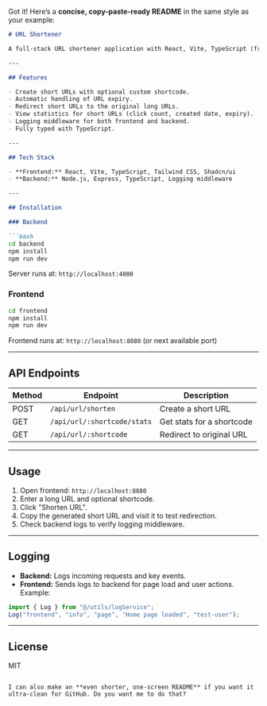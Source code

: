 Got it! Here’s a **concise, copy-paste-ready README** in the same style as your example:

````markdown
# URL Shortener

A full-stack URL shortener application with React, Vite, TypeScript (frontend) and Node.js, Express, TypeScript (backend). Includes logging middleware for both frontend and backend.

---

## Features

- Create short URLs with optional custom shortcode.
- Automatic handling of URL expiry.
- Redirect short URLs to the original long URLs.
- View statistics for short URLs (click count, created date, expiry).
- Logging middleware for both frontend and backend.
- Fully typed with TypeScript.

---

## Tech Stack

- **Frontend:** React, Vite, TypeScript, Tailwind CSS, Shadcn/ui
- **Backend:** Node.js, Express, TypeScript, Logging middleware

---

## Installation

### Backend

```bash
cd backend
npm install
npm run dev
````

Server runs at: `http://localhost:4000`

### Frontend

```bash
cd frontend
npm install
npm run dev
```

Frontend runs at: `http://localhost:8080` (or next available port)

---

## API Endpoints

| Method | Endpoint                    | Description               |
| ------ | --------------------------- | ------------------------- |
| POST   | `/api/url/shorten`          | Create a short URL        |
| GET    | `/api/url/:shortcode/stats` | Get stats for a shortcode |
| GET    | `/api/url/:shortcode`       | Redirect to original URL  |

---

## Usage

1. Open frontend: `http://localhost:8080`
2. Enter a long URL and optional shortcode.
3. Click "Shorten URL".
4. Copy the generated short URL and visit it to test redirection.
5. Check backend logs to verify logging middleware.

---

## Logging

* **Backend:** Logs incoming requests and key events.
* **Frontend:** Sends logs to backend for page load and user actions.
  Example:

```ts
import { Log } from "@/utils/logService";
Log("frontend", "info", "page", "Home page loaded", "test-user");
```

---

## License

MIT

```

I can also make an **even shorter, one-screen README** if you want it ultra-clean for GitHub. Do you want me to do that?
```
